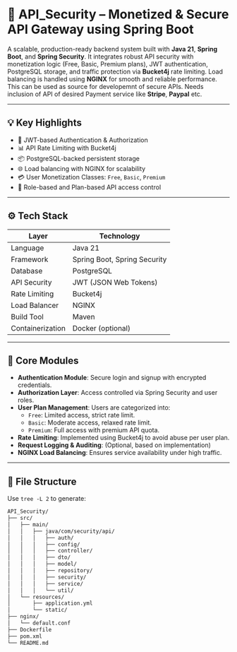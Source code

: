 # 🔐 API_Security – Monetized & Secure API Gateway using Spring Boot

A scalable, production-ready backend system built with **Java 21**, **Spring Boot**, and **Spring Security**. It integrates robust API security with monetization logic (Free, Basic, Premium plans), JWT authentication, PostgreSQL storage, and traffic protection via **Bucket4j** rate limiting. Load balancing is handled using **NGINX** for smooth and reliable performance. This can be used as source for developemnt of secure APIs. Needs inclusion of API of desired Payment service like **Stripe**, **Paypal** etc.

---

## 💡 Key Highlights

- 🔐 JWT-based Authentication & Authorization
- 📊 API Rate Limiting with Bucket4j
- 📦 PostgreSQL-backed persistent storage
- 🌐 Load balancing with NGINX for scalability
- 💳 User Monetization Classes: `Free`, `Basic`, `Premium`
- 🔐 Role-based and Plan-based API access control

---

## ⚙️ Tech Stack

| Layer            | Technology             |
|------------------|------------------------|
| Language         | Java 21                |
| Framework        | Spring Boot, Spring Security |
| Database         | PostgreSQL             |
| API Security     | JWT (JSON Web Tokens)  |
| Rate Limiting    | Bucket4j               |
| Load Balancer    | NGINX                  |
| Build Tool       | Maven                  |
| Containerization | Docker (optional)      |

---

## 🧠 Core Modules

- **Authentication Module**: Secure login and signup with encrypted credentials.
- **Authorization Layer**: Access controlled via Spring Security and user roles.
- **User Plan Management**: Users are categorized into:
  - `Free`: Limited access, strict rate limit.
  - `Basic`: Moderate access, relaxed rate limit.
  - `Premium`: Full access with premium API quota.
- **Rate Limiting**: Implemented using Bucket4j to avoid abuse per user plan.
- **Request Logging & Auditing**: (Optional, based on implementation)
- **NGINX Load Balancing**: Ensures service availability under high traffic.

---

## 📁 File Structure

Use `tree -L 2` to generate:

```bash
API_Security/
├── src/
│   ├── main/
│   │   ├── java/com/security/api/
│   │   │   ├── auth/
│   │   │   ├── config/
│   │   │   ├── controller/
│   │   │   ├── dto/
│   │   │   ├── model/
│   │   │   ├── repository/
│   │   │   ├── security/
│   │   │   ├── service/
│   │   │   └── util/
│   └── resources/
│       ├── application.yml
│       └── static/
├── nginx/
│   └── default.conf
├── Dockerfile
├── pom.xml
└── README.md

